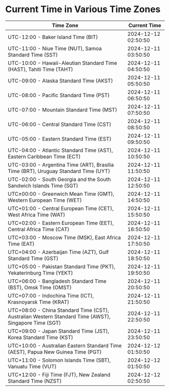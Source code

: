 # Current Time in Various Time Zones

| Time Zone | Current Time |
|-----------|--------------|
| UTC-12:00 - Baker Island Time (BIT) | 2024-12-12 02:50:50 |
| UTC-11:00 - Niue Time (NUT), Samoa Standard Time (SST) | 2024-12-11 03:50:50 |
| UTC-10:00 - Hawaii-Aleutian Standard Time (HAST), Tahiti Time (TAHT) | 2024-12-11 04:50:50 |
| UTC-09:00 - Alaska Standard Time (AKST) | 2024-12-11 05:50:50 |
| UTC-08:00 - Pacific Standard Time (PST) | 2024-12-11 06:50:50 |
| UTC-07:00 - Mountain Standard Time (MST) | 2024-12-11 07:50:50 |
| UTC-06:00 - Central Standard Time (CST) | 2024-12-11 08:50:50 |
| UTC-05:00 - Eastern Standard Time (EST) | 2024-12-11 09:50:50 |
| UTC-04:00 - Atlantic Standard Time (AST), Eastern Caribbean Time (ECT) | 2024-12-11 10:50:50 |
| UTC-03:00 - Argentina Time (ART), Brasília Time (BRT), Uruguay Standard Time (UYT) | 2024-12-11 11:50:50 |
| UTC-02:00 - South Georgia and the South Sandwich Islands Time (SGT) | 2024-12-11 12:50:50 |
| UTC±00:00 - Greenwich Mean Time (GMT), Western European Time (WET) | 2024-12-11 14:50:50 |
| UTC+01:00 - Central European Time (CET), West Africa Time (WAT) | 2024-12-11 15:50:50 |
| UTC+02:00 - Eastern European Time (EET), Central Africa Time (CAT) | 2024-12-11 16:50:50 |
| UTC+03:00 - Moscow Time (MSK), East Africa Time (EAT) | 2024-12-11 17:50:50 |
| UTC+04:00 - Azerbaijan Time (AZT), Gulf Standard Time (GST) | 2024-12-11 18:50:50 |
| UTC+05:00 - Pakistan Standard Time (PKT), Yekaterinburg Time (YEKT) | 2024-12-11 19:50:50 |
| UTC+06:00 - Bangladesh Standard Time (BST), Omsk Time (OMST) | 2024-12-11 20:50:50 |
| UTC+07:00 - Indochina Time (ICT), Krasnoyarsk Time (KRAT) | 2024-12-11 21:50:50 |
| UTC+08:00 - China Standard Time (CST), Australian Western Standard Time (AWST), Singapore Time (SGT) | 2024-12-11 22:50:50 |
| UTC+09:00 - Japan Standard Time (JST), Korea Standard Time (KST) | 2024-12-11 23:50:50 |
| UTC+10:00 - Australian Eastern Standard Time (AEST), Papua New Guinea Time (PGT) | 2024-12-12 01:50:50 |
| UTC+11:00 - Solomon Islands Time (SBT), Vanuatu Time (VUT) | 2024-12-12 01:50:50 |
| UTC+12:00 - Fiji Time (FJT), New Zealand Standard Time (NZST) | 2024-12-12 02:50:50 |
